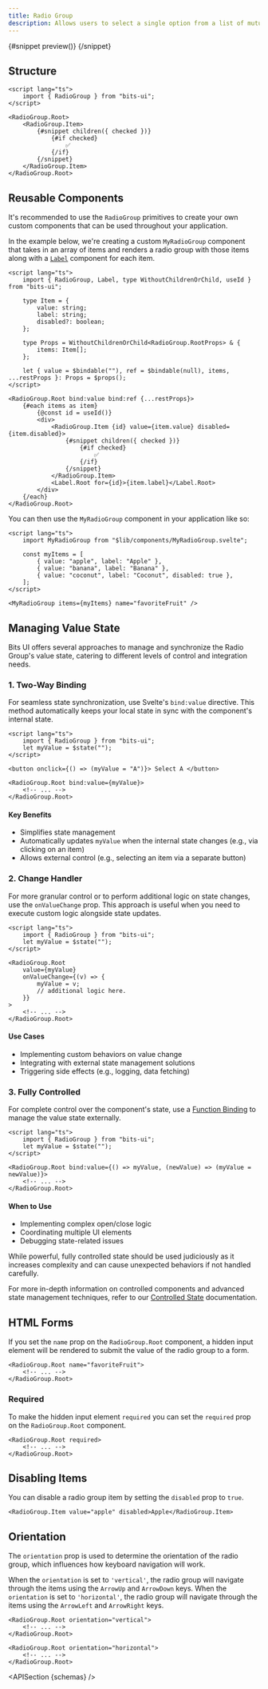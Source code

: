 ```yaml
---
title: Radio Group
description: Allows users to select a single option from a list of mutually exclusive choices.
---
```


<script>
	import { APISection, ComponentPreviewV2, RadioGroupDemo, Callout } from '$lib/components/index.js'
	let { schemas } = $props()
</script>

<ComponentPreviewV2 name="radio-group-demo" componentName="Radio Group">

{#snippet preview()}
<RadioGroupDemo />
{/snippet}

</ComponentPreviewV2>

## Structure

```svelte
<script lang="ts">
	import { RadioGroup } from "bits-ui";
</script>

<RadioGroup.Root>
	<RadioGroup.Item>
		{#snippet children({ checked })}
			{#if checked}
				✅
			{/if}
		{/snippet}
	</RadioGroup.Item>
</RadioGroup.Root>
```

## Reusable Components

It's recommended to use the `RadioGroup` primitives to create your own custom components that can be used throughout your application.

In the example below, we're creating a custom `MyRadioGroup` component that takes in an array of items and renders a radio group with those items along with a [`Label`](/docs/components/label) component for each item.

```svelte title="MyRadioGroup.svelte"
<script lang="ts">
	import { RadioGroup, Label, type WithoutChildrenOrChild, useId } from "bits-ui";

	type Item = {
		value: string;
		label: string;
		disabled?: boolean;
	};

	type Props = WithoutChildrenOrChild<RadioGroup.RootProps> & {
		items: Item[];
	};

	let { value = $bindable(""), ref = $bindable(null), items, ...restProps }: Props = $props();
</script>

<RadioGroup.Root bind:value bind:ref {...restProps}>
	{#each items as item}
		{@const id = useId()}
		<div>
			<RadioGroup.Item {id} value={item.value} disabled={item.disabled}>
				{#snippet children({ checked })}
					{#if checked}
						✅
					{/if}
				{/snippet}
			</RadioGroup.Item>
			<Label.Root for={id}>{item.label}</Label.Root>
		</div>
	{/each}
</RadioGroup.Root>
```

You can then use the `MyRadioGroup` component in your application like so:

```svelte title="+page.svelte"
<script lang="ts">
	import MyRadioGroup from "$lib/components/MyRadioGroup.svelte";

	const myItems = [
		{ value: "apple", label: "Apple" },
		{ value: "banana", label: "Banana" },
		{ value: "coconut", label: "Coconut", disabled: true },
	];
</script>

<MyRadioGroup items={myItems} name="favoriteFruit" />
```

## Managing Value State

Bits UI offers several approaches to manage and synchronize the Radio Group's value state, catering to different levels of control and integration needs.

### 1. Two-Way Binding

For seamless state synchronization, use Svelte's `bind:value` directive. This method automatically keeps your local state in sync with the component's internal state.

```svelte
<script lang="ts">
	import { RadioGroup } from "bits-ui";
	let myValue = $state("");
</script>

<button onclick={() => (myValue = "A")}> Select A </button>

<RadioGroup.Root bind:value={myValue}>
	<!-- ... -->
</RadioGroup.Root>
```

#### Key Benefits

-   Simplifies state management
-   Automatically updates `myValue` when the internal state changes (e.g., via clicking on an item)
-   Allows external control (e.g., selecting an item via a separate button)

### 2. Change Handler

For more granular control or to perform additional logic on state changes, use the `onValueChange` prop. This approach is useful when you need to execute custom logic alongside state updates.

```svelte
<script lang="ts">
	import { RadioGroup } from "bits-ui";
	let myValue = $state("");
</script>

<RadioGroup.Root
	value={myValue}
	onValueChange={(v) => {
		myValue = v;
		// additional logic here.
	}}
>
	<!-- ... -->
</RadioGroup.Root>
```

#### Use Cases

-   Implementing custom behaviors on value change
-   Integrating with external state management solutions
-   Triggering side effects (e.g., logging, data fetching)

### 3. Fully Controlled

For complete control over the component's state, use a [Function Binding](https://svelte.dev/docs/svelte/bind#Function-bindings) to manage the value state externally.

```svelte
<script lang="ts">
	import { RadioGroup } from "bits-ui";
	let myValue = $state("");
</script>

<RadioGroup.Root bind:value={() => myValue, (newValue) => (myValue = newValue)}>
	<!-- ... -->
</RadioGroup.Root>
```

#### When to Use

-   Implementing complex open/close logic
-   Coordinating multiple UI elements
-   Debugging state-related issues

<Callout>

While powerful, fully controlled state should be used judiciously as it increases complexity and can cause unexpected behaviors if not handled carefully.

For more in-depth information on controlled components and advanced state management techniques, refer to our [Controlled State](/docs/controlled-state) documentation.

</Callout>

## HTML Forms

If you set the `name` prop on the `RadioGroup.Root` component, a hidden input element will be rendered to submit the value of the radio group to a form.

```svelte /name="favoriteFruit"/
<RadioGroup.Root name="favoriteFruit">
	<!-- ... -->
</RadioGroup.Root>
```

### Required

To make the hidden input element `required` you can set the `required` prop on the `RadioGroup.Root` component.

```svelte /required/
<RadioGroup.Root required>
	<!-- ... -->
</RadioGroup.Root>
```

## Disabling Items

You can disable a radio group item by setting the `disabled` prop to `true`.

```svelte /disabled/
<RadioGroup.Item value="apple" disabled>Apple</RadioGroup.Item>
```

## Orientation

The `orientation` prop is used to determine the orientation of the radio group, which influences how keyboard navigation will work.

When the `orientation` is set to `'vertical'`, the radio group will navigate through the items using the `ArrowUp` and `ArrowDown` keys. When the `orientation` is set to `'horizontal'`, the radio group will navigate through the items using the `ArrowLeft` and `ArrowRight` keys.

```svelte /orientation="vertical"/ /orientation="horizontal"/
<RadioGroup.Root orientation="vertical">
	<!-- ... -->
</RadioGroup.Root>

<RadioGroup.Root orientation="horizontal">
	<!-- ... -->
</RadioGroup.Root>
```

<APISection {schemas} />
